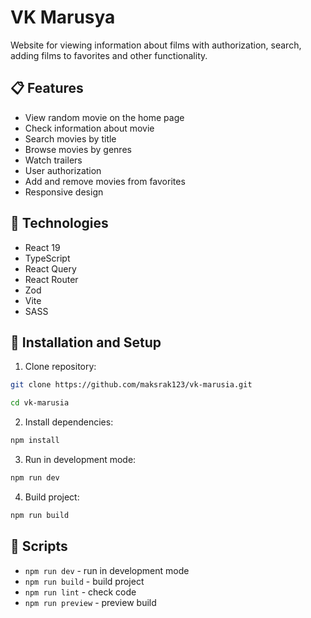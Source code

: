 # VK Marusya
Website for viewing information about films with authorization, search, adding films to favorites and other functionality.

## :clipboard: Features

+ View random movie on the home page
+ Check information about movie
+ Search movies by title
+ Browse movies by genres
+ Watch trailers
+ User authorization
+ Add and remove movies from favorites
+ Responsive design

## :hammer: Technologies

+ React 19
+ TypeScript
+ React Query
+ React Router
+ Zod
+ Vite
+ SASS

## :wrench: Installation and Setup

1. Clone repository:

```bash
git clone https://github.com/maksrak123/vk-marusia.git
```

```bash
cd vk-marusia
```

2. Install dependencies:

```bash
npm install
```

3. Run in development mode:
```bash
npm run dev
```

4. Build project:
```bash
npm run build
```

## :bookmark_tabs: Scripts

+ ``` npm run dev ``` - run in development mode
+ ``` npm run build ``` - build project
+ ``` npm run lint ``` - check code
+ ``` npm run preview ``` - preview build
